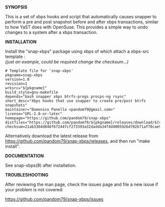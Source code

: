 **SYNOPSIS**

This is a set of xbps hooks and script that automatically causes snapper to
perform a pre and post snapshot before and after xbps transactions, similar to
how YaST does with OpenSuse. This provides a simple way to undo changes to a
system after a xbps transaction.

**INSTALLATION**

Install the "snap-xbps" package using xbps of which attach a xbps-src template :  
*(just an example, could be required change the checksum...)*

```
# Template file for 'snap-xbps'
pkgname=snap-xbps
version=1.0
revision=1
wrksrc="${pkgname}"
build_style=gnu-makefile
depends="bash snapper xbps btrfs-progs procps-ng rsync"
short_desc="Xbps hooks that use snapper to create pre/post btrfs snapshots"
maintainer="Domenico Panella <pandom79@gmail.com>"
license="GPL-2.0-or-later"
homepage="https://github.com/pandom79/snap-xbps"
distfiles="https://github.com/pandom79/${pkgname}/releases/download/${version}/${pkgname}-${version}.tar.gz"
checksum=21ab3364d846f672447cf273393a32dadda34f4d4005926d702b71af70cae965

```

Alternatively download the latest release from
https://github.com/pandom79/snap-xbps/releases, and then
run "make install".

**DOCUMENTATION**

See snap-xbps(8) after installation.

**TROUBLESHOOTING**

After reviewing the man page, check the issues page and file a new issue if your
problem is not covered:

https://github.com/pandom79/snap-xbps/issues
